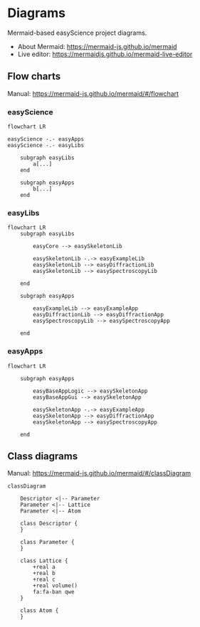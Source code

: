 # Diagrams

Mermaid-based easyScience project diagrams.

* About Mermaid: https://mermaid-js.github.io/mermaid
* Live editor: https://mermaidjs.github.io/mermaid-live-editor

## Flow charts

Manual: https://mermaid-js.github.io/mermaid/#/flowchart

### easyScience

```mermaid
flowchart LR

easyScience -.- easyApps
easyScience -.- easyLibs 

	subgraph easyLibs
		a[...]
	end

	subgraph easyApps
		b[...]
	end
```

### easyLibs

```mermaid
flowchart LR
	subgraph easyLibs

		easyCore --> easySkeletonLib

		easySkeletonLib -.-> easyExampleLib
		easySkeletonLib --> easyDiffractionLib
		easySkeletonLib --> easySpectroscopyLib

	end

	subgraph easyApps

		easyExampleLib --> easyExampleApp
		easyDiffractionLib --> easyDiffractionApp
		easySpectroscopyLib --> easySpectroscopyApp

	end
```

### easyApps

```mermaid
flowchart LR

	subgraph easyApps

		easyBaseAppLogic --> easySkeletonApp
		easyBaseAppGui --> easySkeletonApp

		easySkeletonApp -.-> easyExampleApp
		easySkeletonApp --> easyDiffractionApp
		easySkeletonApp --> easySpectroscopyApp

	end
```

## Class diagrams

Manual: https://mermaid-js.github.io/mermaid/#/classDiagram

```mermaid
classDiagram

	Descriptor <|-- Parameter
	Parameter <|-- Lattice
	Parameter <|-- Atom

	class Descriptor {
	}

	class Parameter {
	}

	class Lattice {
		+real a
		+real b
		+real c
		+real volume()
		fa:fa-ban qwe
	}

	class Atom {
	}
```
